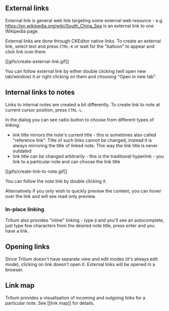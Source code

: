 ## External links
External link is general web link targeting some external web resource - e.g. https://en.wikipedia.org/wiki/South_China_Sea is an external link to one Wikipedia page.

External links are done through CKEditor native links. To create an external link, select text and press `CTRL-K` or wait for the "balloon" to appear and click link icon there.

[[gifs/create-external-link.gif]]

You can follow external link by either double clicking (will open new tab/window) it or right clicking on them and choosing "Open in new tab".

## Internal links to notes

Links to internal notes are created a bit differently. To create link to note at current cursor position, press `CTRL-L`.

In the dialog you can see radio button to choose from different types of linking:

* link title mirrors the note's current title - this is sometimes also called "reference link". Title of such links cannot be changed, instead it is always mirroring the title of linked note. This way the link title is never outdated
* link title can be changed arbitrarily - this is the traditional hyperlink - you link to a particular note and can choose the link title

[[gifs/create-link-to-note.gif]]

You can follow the note link by double clicking it.

Alternatively if you only wish to quickly preview the content, you can hover over the link and will see read only preview.

### In-place linking

Trilium also provides "inline" linking - type `@` and you'll see an autocomplete, just type few characters from the desired note title, press enter and you have a link.

## Opening links

Since Trilium doesn't have separate view and edit modes (it's always edit mode), clicking on link doesn't open it. External links will be opened in a browser.

## Link map

Trilium provides a visualisation of incoming and outgoing links for a particular note. See [[link map]] for details.